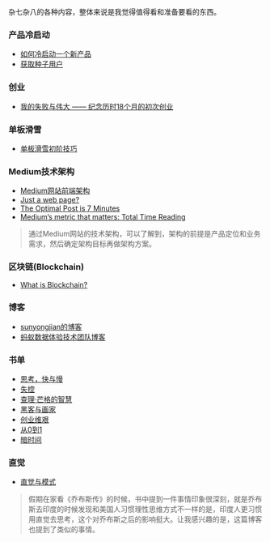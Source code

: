 
杂七杂八的各种内容，整体来说是我觉得值得看和准备要看的东西。

### 产品冷启动
+ [如何冷启动一个新产品](https://www.zhihu.com/question/23281795) <br>
+ [获取种子用户](http://iamsujie.com/tag/%E5%86%B7%E5%90%AF%E5%8A%A8/)

### 创业
+ [我的失败与伟大 —— 纪念历时18个月的初次创业](http://iosre.com/t/topic/4152)

### 单板滑雪
+ [单板滑雪初阶技巧](https://www.bilibili.com/read/cv75859?from=articleDetail)

### Medium技术架构
+ [Medium网站前端架构](https://gist.github.com/longmao/c56d46d28d033f356b6f)
+ [Just a web page?](https://medium.com/@dpup/just-a-web-page-194f7a3d260a)
+ [The Optimal Post is 7 Minutes](https://medium.com/data-lab/the-optimal-post-is-7-minutes-74b9f41509b)
+ [Medium’s metric that matters: Total Time Reading](https://medium.com/data-lab/mediums-metric-that-matters-total-time-reading-86c4970837d5)
> 通过Medium网站的技术架构，可以了解到，架构的前提是产品定位和业务需求，然后确定架构目标再做架构方案。

### 区块链(Blockchain)
+ [What is Blockchain?](https://www.cigionline.org/multimedia/what-blockchain)

### 博客
+ [sunyongjian的博客](https://github.com/sunyongjian/blog)
+ [蚂蚁数据体验技术团队博客](https://github.com/ProtoTeam/blog)

### 书单
+ [思考，快与慢](https://book.douban.com/subject/10785583/)
+ [失控](https://book.douban.com/subject/5375620/)
+ [查理·芒格的智慧](https://book.douban.com/subject/26374572/)
+ [黑客与画家](https://book.douban.com/subject/6021440/)
+ [创业维艰](https://book.douban.com/subject/26306686/)
+ [从0到1](https://book.douban.com/subject/26297606/)
+ [暗时间](https://book.douban.com/subject/6709809/)

### 直觉
+ [直觉与模式](http://mindlee.com/2012/12/02/intuition-and-pattern/)
> 假期在家看《乔布斯传》的时候，书中提到一件事情印象很深刻，就是乔布斯去印度的时候发现和美国人习惯理性思维方式不一样的是，印度人更习惯用直觉去思考，这个对乔布斯之后的影响挺大。让我感兴趣的是，这篇博客也提到了类似的事情。
